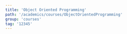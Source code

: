 ```yaml
---
title: 'Object Oriented Programming'
path: '/academics/courses/ObjectOrientedProgramming'
group: 'courses'
tag: '12345'
---
```

